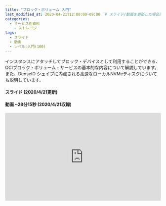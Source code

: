 ```yaml
---
title: "ブロック・ボリューム 入門"
last_modified_at: 2020-04-21T12:00:00-09:00  # スライド/動画を更新した場合はここを変更
categories:
  - サービス別資料
    - ストレージ
tags:
  - スライド
  - 動画
  - レベル:入門(100)
---
```


インスタンスにアタッチしてブロック・デバイスとして利用することができる、OCIブロック・ボリューム・サービスの基本的な内容について解説しています。また、DenseIO シェイプに内蔵される高速なローカルNVMeディスクについても説明しています。  


#### スライド (2020/4/21更新)  <!-- 更新日を最新に変更 -->
<div style="max-width:768px">
<script async class="speakerdeck-embed" data-id="b80073aa58a141638ad5ba432009ba59" data-ratio="1.77777777777778" src="//speakerdeck.com/assets/embed.js"></script>
</div>


#### 動画 ~28分15秒 (2020/4/21収録)  <!-- 収録日を最新に変更 -->
<div style="max-width:768px"><div style="position:relative;padding-bottom:56.25%"><iframe id="kaltura_player" src="https://cdnapisec.kaltura.com/p/2171811/sp/217181100/embedIframeJs/uiconf_id/35965902/partner_id/2171811?iframeembed=true&playerId=kaltura_player&entry_id=0_jw29se6u&flashvars[streamerType]=auto&amp;flashvars[localizationCode]=en&amp;flashvars[leadWithHTML5]=true&amp;flashvars[sideBarContainer.plugin]=true&amp;flashvars[sideBarContainer.position]=left&amp;flashvars[sideBarContainer.clickToClose]=true&amp;flashvars[chapters.plugin]=true&amp;flashvars[chapters.layout]=vertical&amp;flashvars[chapters.thumbnailRotator]=false&amp;flashvars[streamSelector.plugin]=true&amp;flashvars[EmbedPlayer.SpinnerTarget]=videoHolder&amp;flashvars[dualScreen.plugin]=true&amp;flashvars[hotspots.plugin]=1&amp;flashvars[mediaProxy.mediaPlayTo]=1695&amp;flashvars[Kaltura.addCrossoriginToIframe]=true&amp;&wid=1_j7621x0k" width="768" height="432" allowfullscreen webkitallowfullscreen mozAllowFullScreen allow="autoplay *; fullscreen *; encrypted-media *" sandbox="allow-forms allow-same-origin allow-scripts allow-top-navigation allow-pointer-lock allow-popups allow-modals allow-orientation-lock allow-popups-to-escape-sandbox allow-presentation allow-top-navigation-by-user-activation" frameborder="0" title="Kaltura Player" style="position:absolute;top:0;left:0;width:100%;height:100%"></iframe></div></div>
